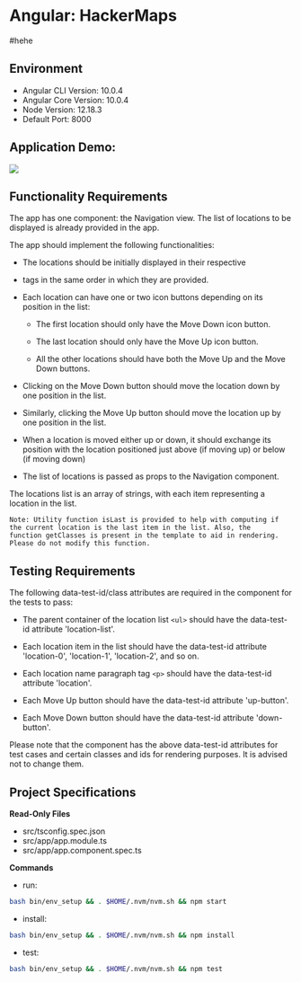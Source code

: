 # Angular: HackerMaps
#hehe
## Environment 

- Angular CLI Version: 10.0.4
- Angular Core Version: 10.0.4
- Node Version: 12.18.3
- Default Port: 8000

## Application Demo:

![](https://hrcdn.net/s3_pub/istreet-assets/r5HtWF6Z323Jj_Pwc08euQ/hackermap.gif)

## Functionality Requirements

The app has one component: the Navigation view. The list of locations to be displayed is already provided in the app. 

The app should implement the following functionalities:

- The locations should be initially displayed in their respective <li> tags in the same order in which they are provided.

- Each location can have one or two icon buttons depending on its position in the list:

  - The first location should only have the Move Down icon button. 

  - The last location should only have the Move Up icon button.

  - All the other locations should have both the Move Up and the Move Down buttons.

- Clicking on the Move Down button should move the location down by one position in the list.

- Similarly, clicking the Move Up button should move the location up by one position in the list.

- When a location is moved either up or down, it should exchange its position with the location positioned just above (if moving up) or below (if moving down)

- The list of locations is passed as props to the Navigation component.


The locations list is an array of strings, with each item representing a location in the list.


```
Note: Utility function isLast is provided to help with computing if the current location is the last item in the list. Also, the function getClasses is present in the template to aid in rendering. Please do not modify this function. 
```

## Testing Requirements

The following data-test-id/class attributes are required in the component for the tests to pass:

- The parent container of the location list `<ul>` should have the data-test-id attribute 'location-list'.

- Each location item in the list should have the data-test-id attribute 'location-0', 'location-1', 'location-2', and so on.

- Each location name paragraph tag `<p>` should have the data-test-id attribute 'location'.

- Each Move Up button should have the data-test-id attribute 'up-button'.

- Each Move Down button should have the data-test-id attribute 'down-button'.


Please note that the component has the above data-test-id attributes for test cases and certain classes and ids for rendering purposes. It is advised not to change them.

## Project Specifications

**Read-Only Files**
- src/tsconfig.spec.json
- src/app/app.module.ts
- src/app/app.component.spec.ts

**Commands**
- run: 
```bash
bash bin/env_setup && . $HOME/.nvm/nvm.sh && npm start
```
- install: 
```bash
bash bin/env_setup && . $HOME/.nvm/nvm.sh && npm install
```
- test: 
```bash
bash bin/env_setup && . $HOME/.nvm/nvm.sh && npm test
```

